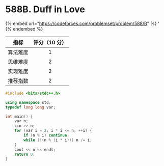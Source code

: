 # 588B. Duff in Love

{% embed url="https://codeforces.com/problemset/problem/588/B" %}
'
{% endembed %}

|  指标  | 评分（10 分） |
| :--: | :------: |
| 算法难度 |     1    |
| 思维难度 |     2    |
| 实现难度 |     2    |
| 推荐指数 |     2    |



```cpp
#include <bits/stdc++.h>

using namespace std;
typedef long long var;

int main() {
	var n;
	cin >> n;
	for (var i = 2; i * i <= n; ++i) {
		if (n % i) continue;
		while (!(n % (i * i))) n /= i;
	}
	cout << n << endl;
	return 0;
}

```
